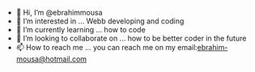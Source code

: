 - 👋 Hi, I’m @ebrahimmousa
- 👀 I’m interested in ... Webb developing and coding
- 🌱 I’m currently learning ... how to code
- 💞️ I’m looking to collaborate on ... how to be better coder in the future 
- 📫 How to reach me ... you can reach me on my email:ebrahim-mousa@hotmail.com

<!---
ebrahimmousa/ebrahimmousa is a ✨ special ✨ repository because its `README.md` (this file) appears on your GitHub profile.
You can click the Preview link to take a look at your changes.
--->
